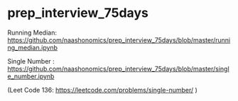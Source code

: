 # prep_interview_75days



Running Median:  https://github.com/naashonomics/prep_interview_75days/blob/master/running_median.ipynb

Single Number : https://github.com/naashonomics/prep_interview_75days/blob/master/single_number.ipynb 

(Leet Code 136: https://leetcode.com/problems/single-number/ )
